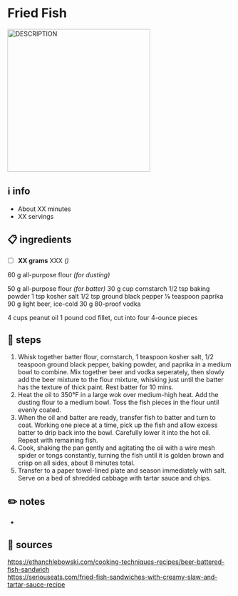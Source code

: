# Fried Fish
<img src="URL" alt="DESCRIPTION" width="320"/>  

## ℹ️ info
* About XX minutes  
* XX servings  

## 📋 ingredients
- [ ] **XX	grams**	XXX *()*

60 g all-purpose flour *(for dusting)*

50 g all-purpose flour *(for batter)*
30 g cup cornstarch
1/2 tsp baking powder
1 tsp kosher salt
1/2 tsp ground black pepper
1⁄8 teaspoon paprika
90 g light beer, ice-cold
30 g 80-proof vodka

4 cups peanut oil
1 pound cod fillet, cut into four 4-ounce pieces

## 🔪 steps
1. Whisk together batter flour, cornstarch, 1 teaspoon kosher salt, 1/2 teaspoon ground black pepper, baking powder, and paprika in a medium bowl to combine. Mix together beer and vodka seperately, then slowly add the beer mixture to the flour mixture, whisking just until the batter has the texture of thick paint. Rest batter for 10 mins.
2. Heat the oil to 350°F in a large wok over medium-high heat. Add the dusting flour to a medium bowl. Toss the fish pieces in the flour until evenly coated.
3. When the oil and batter are ready, transfer fish to batter and turn to coat. Working one piece at a time, pick up the fish and allow excess batter to drip back into the bowl. Carefully lower it into the hot oil. Repeat with remaining fish.
4. Cook, shaking the pan gently and agitating the oil with a wire mesh spider or tongs constantly, turning the fish until it is golden brown and crisp on all sides, about 8 minutes total.
5. Transfer to a paper towel-lined plate and season immediately with salt. Serve on a bed of shredded cabbage with tartar sauce and chips.

## ✏️ notes
* 

## 🔗 sources
https://ethanchlebowski.com/cooking-techniques-recipes/beer-battered-fish-sandwich  
https://seriouseats.com/fried-fish-sandwiches-with-creamy-slaw-and-tartar-sauce-recipe  
